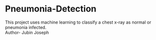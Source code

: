 # Pneumonia-Detection

This project uses machine learning to classify a chest x-ray as normal or pneumonia infected.
<br>
Author- Jubin Joseph
